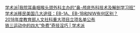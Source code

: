   
[学术派|我院耳鼻咽喉头颈外科主办的“鼻-颅底外科技术及解剖学习班”](http://www.dianyue.me/archives/604/5nuz2nz4jf7l51fx/)  
[学术派移民美国几大途径：EB-1A、EB-1B和NIW有何区别？](http://www.dianyue.me/archives/260/f0wsz98fty0ujjco/)  
[2018年度教育部人文社科重大项目立项名单公布](http://www.dianyue.me/archives/438/yga9yzwf2vdgfln4/)  
[铁三运动中的四大“免费”奇技淫巧 | 学术派](http://www.dianyue.me/archives/130/fk4lrldcfv16yk8f/)